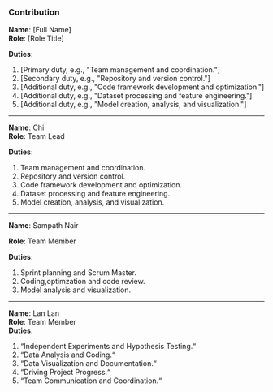 ### Contribution 

**Name**: [Full Name]  
**Role**: [Role Title]  

**Duties**:
1. [Primary duty, e.g., "Team management and coordination."]
2. [Secondary duty, e.g., "Repository and version control."]
3. [Additional duty, e.g., "Code framework development and optimization."]
4. [Additional duty, e.g., "Dataset processing and feature engineering."]
5. [Additional duty, e.g., "Model creation, analysis, and visualization."]

---

**Name**: Chi  
**Role**: Team Lead  

**Duties**:
1. Team management and coordination.  
2. Repository and version control.  
3. Code framework development and optimization.  
4. Dataset processing and feature engineering.  
5. Model creation, analysis, and visualization.

---

**Name**: Sampath Nair 

**Role**: Team Member  

**Duties**:
1. Sprint planning and Scrum Master.  
2. Coding,optimzation and code review.  
3. Model analysis and visualization.

---

**Name**: Lan Lan  
**Role**: Team Member  
**Duties**:
1. “Independent Experiments and Hypothesis Testing.“
2. “Data Analysis and Coding.“
3. “Data Visualization and Documentation.“
4. “Driving Project Progress.“
5. “Team Communication and Coordination.“
 
